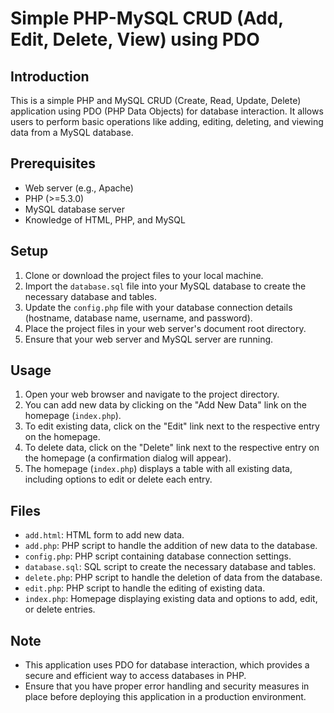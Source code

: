 # Simple PHP-MySQL CRUD (Add, Edit, Delete, View) using PDO

## Introduction
This is a simple PHP and MySQL CRUD (Create, Read, Update, Delete) application using PDO (PHP Data Objects) for database interaction. It allows users to perform basic operations like adding, editing, deleting, and viewing data from a MySQL database.

## Prerequisites
- Web server (e.g., Apache)
- PHP (>=5.3.0)
- MySQL database server
- Knowledge of HTML, PHP, and MySQL

## Setup
1. Clone or download the project files to your local machine.
2. Import the `database.sql` file into your MySQL database to create the necessary database and tables.
3. Update the `config.php` file with your database connection details (hostname, database name, username, and password).
4. Place the project files in your web server's document root directory.
5. Ensure that your web server and MySQL server are running.

## Usage
1. Open your web browser and navigate to the project directory.
2. You can add new data by clicking on the "Add New Data" link on the homepage (`index.php`).
3. To edit existing data, click on the "Edit" link next to the respective entry on the homepage.
4. To delete data, click on the "Delete" link next to the respective entry on the homepage (a confirmation dialog will appear).
5. The homepage (`index.php`) displays a table with all existing data, including options to edit or delete each entry.

## Files
- `add.html`: HTML form to add new data.
- `add.php`: PHP script to handle the addition of new data to the database.
- `config.php`: PHP script containing database connection settings.
- `database.sql`: SQL script to create the necessary database and tables.
- `delete.php`: PHP script to handle the deletion of data from the database.
- `edit.php`: PHP script to handle the editing of existing data.
- `index.php`: Homepage displaying existing data and options to add, edit, or delete entries.

## Note
- This application uses PDO for database interaction, which provides a secure and efficient way to access databases in PHP.
- Ensure that you have proper error handling and security measures in place before deploying this application in a production environment.
